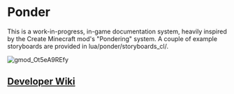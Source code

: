 # Ponder

This is a work-in-progress, in-game documentation system, heavily inspired by the Create Minecraft mod's "Pondering" system.
A couple of example storyboards are provided in lua/ponder/storyboards_cl/.

![gmod_Ot5eA9REfy](https://github.com/user-attachments/assets/99eff8c0-e307-4075-bc15-d7c27bc1a3c2)

## [Developer Wiki](https://github.com/ACF-Team/ACF-3/wiki)

